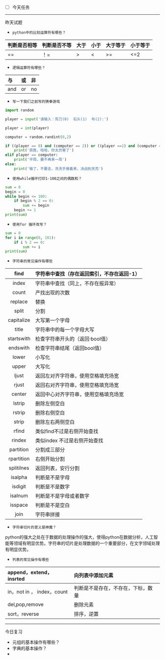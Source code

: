 * [ ] 今天任务

---

昨天试题

* `python中的比较运算符有哪些？`

| 判断是否相等 | 判断是否不等 | 大于 | 小于 | 大于等于 | 小于等于 |
| :--- | :--- | :--- | :--- | :--- | :--- |
| == | ！= | &gt; | &lt; | &gt;= | &lt;=2 |

* `逻辑运算符有哪些？`

| 与 | 或 | 非 |
| :--- | :--- | :--- |
| and | or | no |

* `写一下我们之前写的猜拳游戏`

```py
import random

player = input('请输入：剪刀(0)  石头(1)  布(2):')

player = int(player)

computer = random.randint(0,2)

if ((player == 0) and (computer == 2)) or ((player ==1) and (computer == 0)) or ((player == 2) and (computer == 1)):
    print('获胜，哈哈，你太厉害了')
elif player == computer:
    print('平局，要不再来一局')
else:
    print('输了，不要走，洗洗手接着来，决战到天亮')
```

* `使用while循环打印1-100之间的偶数和？`

```py
sum = 0
begin = 0
while begin <= 100:
    if begin % 2 == 0:
        sum += begin
    begin += 1
print(sum)
```

* `使用for 循环改写？`

```py
sum = 0
for i in range(0, 101):
    if i % 2 == 0:
        sum += i
print(sum)
```

* `字符串的常见操作有哪些`

| find | 字符串中查找（存在返回索引，不存在返回-1） |
| :---: | :--- |
| index | 字符串中查找（同上，不存在报异常） |
| count | 产找出现的次数 |
| replace | 替换 |
| split | 分割 |
| capitalize | 大写第一个字母 |
| title | 字符串中的每一个字母大写 |
| startswith | 检查字符串开头的（返回·bool值） |
| endswith | 检查字符串结尾（返回bool值） |
| lower | 小写化 |
| upper | 大写化 |
| ljust | 返回左对齐字符串，使用空格填充场宽 |
| rjust | 返回右对齐字符串，使用空格填充场宽 |
| center | 返回中心对齐字符串，使用空格填充场宽 |
| lstrip | 删除左侧空白 |
| rstrip | 删除右侧空白 |
| strip | 删除左右两侧空白 |
| rfind | 类似find不过是右侧开始查找 |
| rindex | 类似index 不过是右侧开始查找 |
| partition | 分割成三部分 |
| rpartition | 右侧开始分割 |
| splitilnes | 返回列表，安行分割 |
| isalpha | 判断是不是字母 |
| isdigit | 判断是不是数字 |
| isalnum | 判断是不是字母或者数字 |
| isspace | 判断是不是空白 |
| join | 字符串拼接 |

* `字符串切片的意义是神魔？`

python的强大之处在于数据的处理操作的强大，使得python在数据分析，人工智能等领域有明显优势。字符串的切片是处理数据的一个重要部分，在文字领域处理有明显优势。

* `列表的常见操作有哪些`

| append，extend，insrted | 向列表中添加元素 |
| :--- | :--- |
| in，not in ， index，count | 判断是不是存在，不存在，下标，数量 |
| del,pop,remove | 删除元素 |
| sort，reverse | 排序，逆置 |

---

今日复习

* 元组的基本操作有哪些？
* 字典的基本操作？
* 




